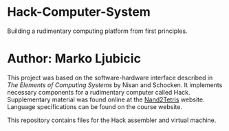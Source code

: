# Hack-Computer-System
Building a rudimentary computing platform from first principles.
# Author: Marko Ljubicic

This project was based on the software-hardware interface described in _The Elements of Computing Systems_ by Nisan and Schocken. It implements necessary components for a rudimentary computer called Hack. Supplementary material was found online at the <a href="http://nand2tetris.org" target="_blank">Nand2Tetris</a> website. Language specifications can be found on the course website.

This repository contains files for the Hack assembler and virtual machine.
